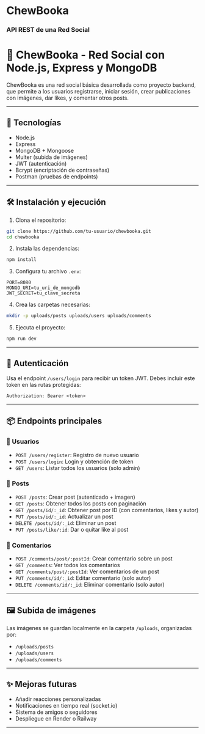 # ChewBooka

### API REST de una Red Social

# 🧠 ChewBooka - Red Social con Node.js, Express y MongoDB

ChewBooka es una red social básica desarrollada como proyecto backend, que permite a los usuarios registrarse, iniciar sesión, crear publicaciones con imágenes, dar likes, y comentar otros posts.

---

## 🚀 Tecnologías

- Node.js
- Express
- MongoDB + Mongoose
- Multer (subida de imágenes)
- JWT (autenticación)
- Bcrypt (encriptación de contraseñas)
- Postman (pruebas de endpoints)

---

## 🛠️ Instalación y ejecución

1. Clona el repositorio:
```bash
git clone https://github.com/tu-usuario/chewbooka.git
cd chewbooka
```

2. Instala las dependencias:
```bash
npm install
```

3. Configura tu archivo `.env`:
```env
PORT=8080
MONGO_URI=tu_uri_de_mongodb
JWT_SECRET=tu_clave_secreta
```

4. Crea las carpetas necesarias:
```bash
mkdir -p uploads/posts uploads/users uploads/comments
```

5. Ejecuta el proyecto:
```bash
npm run dev
```

---

## 🔐 Autenticación

Usa el endpoint `/users/login` para recibir un token JWT. Debes incluir este token en las rutas protegidas:

```
Authorization: Bearer <token>
```

---

## 📦 Endpoints principales

### 👤 Usuarios

- `POST /users/register`: Registro de nuevo usuario
- `POST /users/login`: Login y obtención de token
- `GET /users`: Listar todos los usuarios (solo admin)

### 📝 Posts

- `POST /posts`: Crear post (autenticado + imagen)
- `GET /posts`: Obtener todos los posts con paginación
- `GET /posts/id/:_id`: Obtener post por ID (con comentarios, likes y autor)
- `PUT /posts/id/:_id`: Actualizar un post
- `DELETE /posts/id/:_id`: Eliminar un post
- `PUT /posts/like/:id`: Dar o quitar like al post

### 💬 Comentarios

- `POST /comments/post/:postId`: Crear comentario sobre un post
- `GET /comments`: Ver todos los comentarios
- `GET /comments/post/:postId`: Ver comentarios de un post
- `PUT /comments/id/:_id`: Editar comentario (solo autor)
- `DELETE /comments/id/:_id`: Eliminar comentario (solo autor)

---

## 🖼️ Subida de imágenes

Las imágenes se guardan localmente en la carpeta `/uploads`, organizadas por:

- `/uploads/posts`
- `/uploads/users`
- `/uploads/comments`

---

## ✨ Mejoras futuras

- Añadir reacciones personalizadas
- Notificaciones en tiempo real (socket.io)
- Sistema de amigos o seguidores
- Despliegue en Render o Railway

---